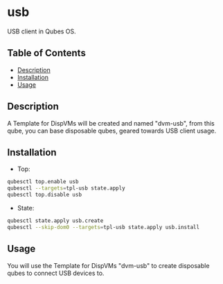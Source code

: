 # usb

USB client in Qubes OS.

## Table of Contents

* [Description](#description)
* [Installation](#installation)
* [Usage](#usage)

## Description

A Template for DispVMs will be created and named "dvm-usb", from this qube,
you can base disposable qubes, geared towards USB client usage.

## Installation

- Top:
```sh
qubesctl top.enable usb
qubesctl --targets=tpl-usb state.apply
qubesctl top.disable usb
```

- State:
<!-- pkg:begin:post-install -->
```sh
qubesctl state.apply usb.create
qubesctl --skip-dom0 --targets=tpl-usb state.apply usb.install
```
<!-- pkg:end:post-install -->

## Usage

You will use the Template for DispVMs "dvm-usb" to create disposable qubes to
connect USB devices to.
